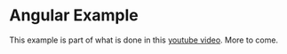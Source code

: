 # Angular Example

This example is part of what is done in this [youtube video](https://www.youtube.com/watch?v=xU5TBS_MsAs). More to come.
